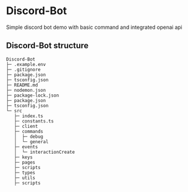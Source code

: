 # Discord-Bot

Simple discord bot demo with basic command and integrated openai api

## Discord-Bot structure

```
Discord-Bot
├─ .example.env
├─ .gitignore
├─ package.json
├─ tsconfig.json
├─ README.md
├─ nodemon.json
├─ package-lock.json
├─ package.json
├─ tsconfig.json
└─ src
   ├─ index.ts
   ├─ constants.ts
   ├─ client
   ├─ commands
   │  ├─ debug
   │  └─ general
   ├─ events
   │  └─ interactionCreate
   ├─ keys
   ├─ pages
   ├─ scripts
   ├─ types
   ├─ utils
   ├─ scripts
```
